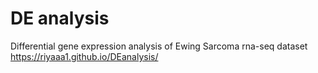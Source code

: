 # DE analysis
Differential gene expression analysis of Ewing Sarcoma rna-seq dataset
https://riyaaa1.github.io/DEanalysis/
